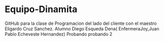# Equipo-Dinamita
GitHub para la clase de Programacion del lado del cliente con el maestro Eligardo Cruz Sanchez.
Alumno Diego Esqueda Dena( EnfermeraJoy,Juan Pablo Echeveste Hernandez)
Probando
probando 2
